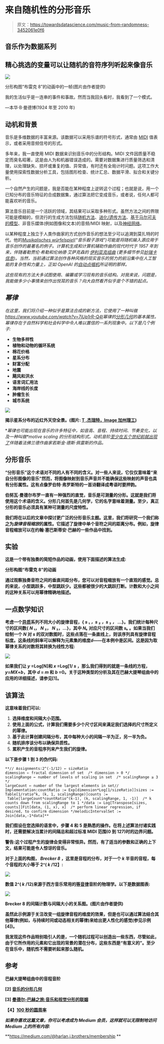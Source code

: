 # 来自随机性的分形音乐

> 原文：<https://towardsdatascience.com/music-from-randomness-3452061e0f6>

## 音乐作为数据系列

## 精心挑选的变量可以让随机的音符序列听起来像音乐

![](img/b8a9ea99ab10d7390b25c590462439ee.png)

分形构图“布雷克 8”的动画中的一帧(图片由作者提供)

我的生活似乎是一连串的事件和事故。然而当我回头看时，我看到了一个模式。

―本华·B·曼德博(1924 年至 2010 年)

## 动机和背景

音乐是多维数据的丰富来源。该数据可以采用乐谱的符号形式，通常由 [MIDI](https://cecm.indiana.edu/361/midi.html#:~:text=) 值表示，或者采用音频信号的形式。

多年来，我一直使用 MIDI 数据来识别音乐中的分形结构。MIDI 文件因质量不稳定而臭名昭著，这是由人为和机器错误造成的。需要对数据集进行质量筛选和清理，以处理缺失、损坏或重复的值、异常值，有时还有全局计时问题。这项工作大量使用探索性数据分析工具，包括图形检查、统计汇总、数据平滑、拟合和关键分析。

一个自然产生的问题是，我是否能在某种程度上逆转这个过程；也就是说，用一个已知分布的音乐特征的合成数据集，通过算法把它变成音乐，或者说，任何人都可能喜欢听的音乐。

算法音乐目前是一个活跃的领域，其结果可以采取多种形式。虽然方法之间的界限可能是模糊的，但流行的生成方法包括[随机方法](https://www.masterclass.com/articles/aleatoric-music-explained)、[进化/遗传方法](https://en.wikipedia.org/wiki/Evolutionary_music)、[基于马尔可夫的模型](/markov-chain-for-music-generation-932ea8a88305)、非音乐媒体(例如图像和文本)的音频/MIDI 映射，以及[神经网络](https://openai.com/blog/musenet/)。

以某种程度上独立于人类作曲家的方式创作音乐的想法至少可以追溯到莫扎特的时代。他的[*Musikalisches würfelspiel*](https://gbrachetta.github.io/Musical-Dice/)*(“音乐骰子游戏”)可能是将随机输入源应用于音乐创作的最著名的例子。计算机生成和计算机辅助作曲的现代时代于 1957 年到来，伴随着勒贾伦·希勒和伦纳德·艾萨克森的 [*伊利亚克组曲*](http://www.personal.psu.edu/meb26/INART55/illiac_suite.html#) (更多细节参见[妙瑞卡信息](https://www.musicainformatica.org/topics/illiac-suite.php))。当然，当前通过算法创作各种风格的现实音乐的努力的前沿集中在人工智能的复杂性和力量上，正如 OpenAI 的[自动点唱机](https://openai.com/blog/jukebox/)所证明的那样。*

*这些现有的方法大多试图使用、编纂或学习现有的音乐结构。对我来说，问题是，我能做多少小事情来创作出悦耳的音乐？向大自然看齐似乎是个不错的起点。*

## *幂律*

*在这里，我们将介绍一种似乎是算法合成的新方法，它使用了一种叫做<https://www.youtube.com/watch?v=7jUp1rR-Q4I>*幂律的[分形几何](https://users.math.yale.edu/public_html/People/frame/Fractals/)的基本属性。幂律存在于自然科学和社会科学中令人难以置信的一系列现象中。以下是几个例子:**

*   **生物多样性**
*   **植物和动物的循环系统**
*   **棉花价格**
*   **星系分布**
*   **财富分配**
*   **地震**
*   **飓风和洪水**
*   **语言词汇用法**
*   **海岸线的长度**
*   **肿瘤生长**
*   **城市系统**

**![](img/9269702bfa847127a1d62d5a20ceab72.png)**

**揭示星系分布的近红外天空全景。(图片: [T .杰瑞特，Image 加州理工](https://wise2.ipac.caltech.edu/staff/jarrett/papers/LSS/XSCz_allsky.html))**

**幂律也可能出现在音乐的许多特征中，如音高、音程、持续时间、节奏变化，以及一种叫做*motive scaling 的分形结构形式。*动机音阶[至少在五个世纪前就出现了](https://medium.com/@harlan.j.brothers/the-dawn-of-fractal-music-b7be801477a9)伴随着法佛兰德作曲家若斯金·德斯·佩雷斯的作品。**

## **分形音乐**

**“分形音乐”这个术语对不同的人有不同的含义。对一些人来说，它仅仅意味着“来自分形图像的音乐”然而，将图像映射到音乐声音并不能确保这些映射的声音也具有分形属性。这有点像罗伯特·弗罗斯特的一首诗翻译成粤语时要押韵。**

**伯努瓦·曼德尔布罗一直有一种强烈的直觉，音乐是可测量的分形。这就是我们将使用这个术语的含义。分形几何首先是几何学，它的名字意味着测量。至少，真正分形的音乐必须具有某种可测量的尺度特性。**

**我们将在以后的文章中探讨更广泛的分形音乐主题。这里，我们将研究一个我们称之为*旋律音程缩放*的属性。它描述了旋律中单个音符之间的距离分布。例如，旋律音程缩放可以在约翰·塞巴斯蒂安·巴赫的一些作品中找到。**

## **实验**

**这是一个带有独奏的简短作品的动画，使用下面描述的算法生成:**

**分形构图“布雷克 8”的动画**

**通过观察独奏音符之间的垂直间距分布，您可以对音程缩放有一个直观的感觉。总的来说，小型跳跃多，中型跳跃少。这些都被很少的大跳跃打断。计数和大小之间的这种关系可以用幂律精确地描述。**

## **一点数学知识**

**考虑一个[异质](https://statisticsbyjim.com/basics/heterogeneity/)系列不同大小的旋律音程，{ *s* ₁ *，s* ₂ *，s* ₃ *，* …}。我们统计每种尺寸的区间数{ *N* ₁， *N* ₂， *N* ₃，…}，其中 *Nₖ* 对应尺寸的区间数 *sₖ* 。如果当我们绘制一个 *N* 对 *s* 的双对数图时，这些点落在一条直线上，则该序列具有旋律音程标度。这条线的斜率可以解释为元素集的维度*d*——在本例中是区间。这是因为取幂律关系的对数将其转换为线性方程:**

**![](img/a17ba0035d26ced7637e5bd600481fdf.png)**

**如果我们让 *y* =Log[N]和 *x* =Log[1/ *s* ，那么我们得到的就是一条线的方程，*y*=*MX*+*b*，其中 *d* = *m* 和 *b* =0。关于这种类型的分析及其在巴赫大提琴组曲中的应用的详细描述，请参见[1]。**

## **该算法**

**这意味着我们可以:**

1.  **选择维度和间隔大小范围。**
2.  **使用上面的公式，计算我们需要多少个尺寸区间来满足我们选择的尺寸所定义的幂律。**
3.  **基于此计算创建间隔分布，其中每种大小的间隔一半为正，另一半为负。**
4.  **随机排序该分布以确保异质性。**
5.  **累积产生的音程序列来产生我们的旋律。**

**以下是步骤 1 到 3 的伪代码:**

```
**// Assignments:2^(-1/12) ← sizeRatio
dimension ← fractal dimension of set  /* dimension > 0 */
scalingRange ← number of levels of scaling in set  /* scalingRange ≥ 3 */
largeCount ← number of the largest elements in set// Implementation:countRatio := Exp[dimension*Log[1/sizeRatio]]sizes := Table[1/ratio^k, (k, 1, scalingRange)]counts := 
 Table[largeCount*countRatio^(k-1), (k, scalingRange, 1, -1)]  /* k counts down from scalingRange to 1 */data := Log[Transpose[sizes, counts]]Fit[data, (1, x), x]  /* perform linear regression, if desired, to confirm dimension */melodicIntervalSet := Join[data,-1*data]**
```

**我们假设在您选择的语言中，步骤 4 和 5 是熟悉的操作。在将上述算法付诸实践时，还需要解决当累计的间隔总和超过标准 MIDI 范围(0 到 127)时的边界问题。**

****警告**:这个过程产生的旋律会变得非常怪异。然而，有了适当的参数和正确的上下文，结果可能是令人惊讶的音乐。**

**对于上面的构图， *Brecker 8* ，这里是音程的分布，对于一个 *k* 半音的音程，每个音程的大小等于 2^( *k* /12】:**

**![](img/ea99df3b150fac2ae466ce1a21c2aa3e.png)**

**数值 2^( *k* /12)来源于西方音乐常用的[等音律](https://www.wikiwand.com/en/12_equal_temperament)音阶的物理学。以下是数据图表:**

**![](img/34432ed3cb569b919942073d36f02ba4.png)**

**Brecker 8 的间隔计数与间隔大小的关系图。(图片由作者提供)**

**虽然此示例源于关注改变一组旋律音程的维度的效果，但是也可以通过算法结合其他幂律(例如，与持续时间或动态相关的幂律)来给出更人性化的感觉(参见示例[4])。**

**我发现这件作品特别吸引人的是，一个随机过程可以创造出一些东西，尽管如此，由于它所作用的元素和它出现的背景的潜在分布，这些东西是“有意义的”。至少在音乐中，随机性不需要听起来那么随机。**

## **参考**

**巴赫大提琴组曲中的音程音阶**

**[2] [音乐的分形几何](https://www.pnas.org/doi/abs/10.1073/pnas.87.3.938)**

**[3] [曼德尔-巴赫之旅:音乐和视觉分形的联姻](https://www.researchgate.net/publication/52005982_Mandel-Bach_Journey_A_Marriage_of_Musical_and_Visual_Fractals)**

**【4】[100 秒的圆周率](https://www.youtube.com/watch?v=SNpab2PDquw)**

***如果你喜欢这篇文章，你可以考虑成为 Medium 会员，这样就可以无限制地访问 Medium 上的所有内容:***

**<https://medium.com/@harlan.j.brothers/membership> **